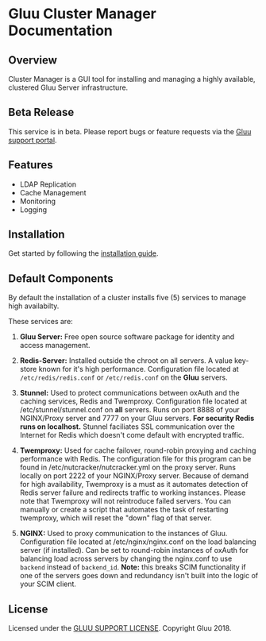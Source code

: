 # Gluu Cluster Manager Documentation
## Overview
Cluster Manager is a GUI tool for installing and managing a highly available, clustered Gluu Server infrastructure.

## Beta Release    
This service is in beta. Please report bugs or feature requests via the [Gluu support portal](https://support.gluu.org). 

## Features

- LDAP Replication
- Cache Management
- Monitoring
- Logging

## Installation
Get started by following the [installation guide](./installation/index.md). 

## Default Components

By default the installation of a cluster installs five (5) services to manage high availabilty. 

These services are:

1. **Gluu Server:** Free open source software package for identity and access management. 

1. **Redis-Server:** Installed outside the chroot on all servers. A value key-store known for it's high performance. Configuration file located at `/etc/redis/redis.conf` or `/etc/redis.conf` on the **Gluu** servers.

1. **Stunnel:** Used to protect communications between oxAuth and the caching services, Redis and Twemproxy. Configuration file located at /etc/stunnel/stunnel.conf on **all** servers. Runs on port 8888 of your NGINX/Proxy server and 7777 on your Gluu servers. **For security Redis runs on localhost.** Stunnel faciliates SSL communication over the Internet for Redis which doesn't come default with encrypted traffic.

1. **Twemproxy:** Used for cache failover, round-robin proxying and caching performance with Redis. The configuration file for this program can be found in /etc/nutcracker/nutcracker.yml on the proxy server. Runs locally on port 2222 of your NGINX/Proxy server. Because of demand for high availability, Twemproxy is a must as it automates detection of Redis server failure and redirects traffic to working instances. Please note that Twemproxy will not reintroduce failed servers. You can manually or create a script that automates the task of restarting twemproxy, which will reset the "down" flag of that server.

1. **NGINX:** Used to proxy communication to the instances of Gluu. Configuration file located at /etc/nginx/nginx.conf on the load balancing server (if installed). Can be set to round-robin instances of oxAuth for balancing load across servers by changing the nginx.conf to use `backend` instead of `backend_id`. **Note:** this breaks SCIM functionality if one of the servers goes down and redundancy isn't built into the logic of your SCIM client.

## License
Licensed under the [GLUU SUPPORT LICENSE](https://github.com/GluuFederation/cluster-mgr/blob/master/LICENSE). Copyright Gluu 2018.



